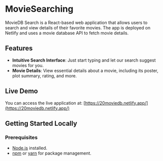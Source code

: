 # MovieSearching

MovieDB Search is a React-based web application that allows users to search and view details of their favorite movies. The app is deployed on Netlify and uses a movie database API to fetch movie details.

## Features

- **Intuitive Search Interface**: Just start typing and let our search suggest movies for you.
- **Movie Details**: View essential details about a movie, including its poster, plot summary, rating, and more.

## Live Demo

You can access the live application at: [https://20moviedb.netlify.app/](https://20moviedb.netlify.app/)

## Getting Started Locally

### Prerequisites

- [Node.js](https://nodejs.org/) installed.
- [npm](https://www.npmjs.com/) or [yarn](https://yarnpkg.com/) for package management.

